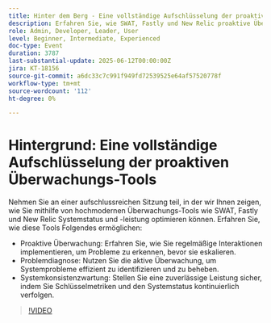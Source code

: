 ```yaml
---
title: Hinter dem Berg - Eine vollständige Aufschlüsselung der proaktiven Überwachungs-Tools
description: Erfahren Sie, wie SWAT, Fastly und New Relic proaktive Überwachung, effiziente Problemdiagnose und kontinuierliche Systemdiagnose für optimale Leistung ermöglichen.
role: Admin, Developer, Leader, User
level: Beginner, Intermediate, Experienced
doc-type: Event
duration: 3787
last-substantial-update: 2025-06-12T00:00:00Z
jira: KT-18156
source-git-commit: a6dc33c7c991f949fd72539525e64af57520778f
workflow-type: tm+mt
source-wordcount: '112'
ht-degree: 0%

---
```



# Hintergrund: Eine vollständige Aufschlüsselung der proaktiven Überwachungs-Tools

Nehmen Sie an einer aufschlussreichen Sitzung teil, in der wir Ihnen zeigen, wie Sie mithilfe von hochmodernen Überwachungs-Tools wie SWAT, Fastly und New Relic Systemstatus und -leistung optimieren können. Erfahren Sie, wie diese Tools Folgendes ermöglichen:

* Proaktive Überwachung: Erfahren Sie, wie Sie regelmäßige Interaktionen implementieren, um Probleme zu erkennen, bevor sie eskalieren.
* Problemdiagnose: Nutzen Sie die aktive Überwachung, um Systemprobleme effizient zu identifizieren und zu beheben.
* Systemkonsistenzwartung: Stellen Sie eine zuverlässige Leistung sicher, indem Sie Schlüsselmetriken und den Systemstatus kontinuierlich verfolgen.

>[!VIDEO](https://video.tv.adobe.com/v/3459035/?learn=on&enablevpops)
